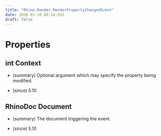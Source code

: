 ```yaml
---
title: "Rhino.Render.RenderPropertyChangedEvent"
date: 2020-03-10 09:24:55Z
draft: false
---
```


# Properties
## int Context
- (summary) 
     Optional argument which may specify the property being modified.
     
- (since) 5.10
## RhinoDoc Document
- (summary) 
     The document triggering the event.
     
- (since) 5.10

